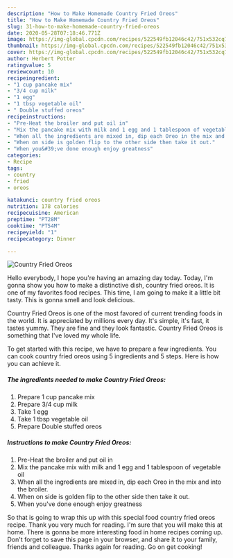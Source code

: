 ```yaml
---
description: "How to Make Homemade Country Fried Oreos"
title: "How to Make Homemade Country Fried Oreos"
slug: 31-how-to-make-homemade-country-fried-oreos
date: 2020-05-28T07:18:46.771Z
image: https://img-global.cpcdn.com/recipes/522549fb12046c42/751x532cq70/country-fried-oreos-recipe-main-photo.jpg
thumbnail: https://img-global.cpcdn.com/recipes/522549fb12046c42/751x532cq70/country-fried-oreos-recipe-main-photo.jpg
cover: https://img-global.cpcdn.com/recipes/522549fb12046c42/751x532cq70/country-fried-oreos-recipe-main-photo.jpg
author: Herbert Potter
ratingvalue: 5
reviewcount: 10
recipeingredient:
- "1 cup pancake mix"
- "3/4 cup milk"
- "1 egg"
- "1 tbsp vegetable oil"
- " Double stuffed oreos"
recipeinstructions:
- "Pre-Heat the broiler and put oil in"
- "Mix the pancake mix with milk and 1 egg and 1 tablespoon of vegetable oil"
- "When all the ingredients are mixed in, dip each Oreo in the mix and into the broiler."
- "When on side is golden flip to the other side then take it out."
- "When you&#39;ve done enough enjoy greatness"
categories:
- Recipe
tags:
- country
- fried
- oreos

katakunci: country fried oreos 
nutrition: 178 calories
recipecuisine: American
preptime: "PT28M"
cooktime: "PT54M"
recipeyield: "1"
recipecategory: Dinner

---
```



![Country Fried Oreos](https://img-global.cpcdn.com/recipes/522549fb12046c42/751x532cq70/country-fried-oreos-recipe-main-photo.jpg)

Hello everybody, I hope you're having an amazing day today. Today, I'm gonna show you how to make a distinctive dish, country fried oreos. It is one of my favorites food recipes. This time, I am going to make it a little bit tasty. This is gonna smell and look delicious.



Country Fried Oreos is one of the most favored of current trending foods in the world. It is appreciated by millions every day. It's simple, it's fast, it tastes yummy. They are fine and they look fantastic. Country Fried Oreos is something that I've loved my whole life.


To get started with this recipe, we have to prepare a few ingredients. You can cook country fried oreos using 5 ingredients and 5 steps. Here is how you can achieve it.

<!--inarticleads1-->

##### The ingredients needed to make Country Fried Oreos:

1. Prepare 1 cup pancake mix
1. Prepare 3/4 cup milk
1. Take 1 egg
1. Take 1 tbsp vegetable oil
1. Prepare  Double stuffed oreos




<!--inarticleads2-->

##### Instructions to make Country Fried Oreos:

1. Pre-Heat the broiler and put oil in
1. Mix the pancake mix with milk and 1 egg and 1 tablespoon of vegetable oil
1. When all the ingredients are mixed in, dip each Oreo in the mix and into the broiler.
1. When on side is golden flip to the other side then take it out.
1. When you&#39;ve done enough enjoy greatness




So that is going to wrap this up with this special food country fried oreos recipe. Thank you very much for reading. I'm sure that you will make this at home. There is gonna be more interesting food in home recipes coming up. Don't forget to save this page in your browser, and share it to your family, friends and colleague. Thanks again for reading. Go on get cooking!
